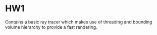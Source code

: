 # HW1
Contains a basic ray tracer which makes use of threading and bounding volume
hierarchy to provide a fast rendering.

